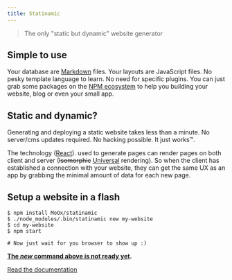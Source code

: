 ```yaml
---
title: Statinamic
---
```


> The only "static but dynamic" website generator

## Simple to use

Your database are [Markdown](https://en.wikipedia.org/wiki/Markdown)
files.
Your layouts are JavaScript files.
No pesky template language to learn.
No need for specific plugins.
You can just grab some packages on the [NPM ecosystem](http://npmjs.org/)
to help you building your website, blog or even your small app.

## Static and dynamic?

Generating and deploying a static website takes less than a minute. No server/cms
updates required. No hacking possible. It just works™.

The technology
([React](http://jlongster.com/Removing-User-Interface-Complexity,-or-Why-React-is-Awesome)).
used to generate pages can render pages on both client and server
(~~Isomorphic~~ [Universal](https://medium.com/@mjackson/universal-javascript-4761051b7ae9)
rendering).
So when the client has established a connection with your website, they can get
the same UX as an app by grabbing the minimal amount of data for each new page.

## Setup a website in a flash

```console
$ npm install MoOx/statinamic
$ ./node_modules/.bin/statinamic new my-website
$ cd my-website
$ npm start

# Now just wait for you browser to show up :)
```

**[The _new_ command above is not ready yet](https://github.com/MoOx/statinamic/issues/16).**

[Read the documentation](docs/)
